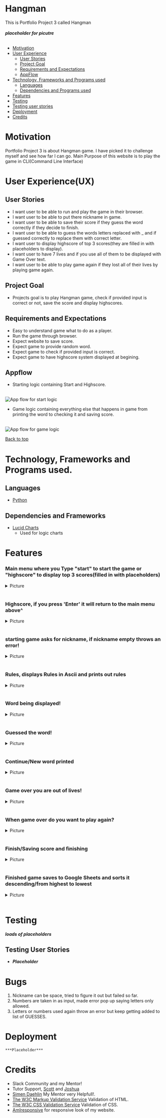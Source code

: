 # Hangman

This is Portfolio Project 3 called Hangman
<br>
<br>
***placeholder for picutre***
<br>
<br>

- [Motivation](#)
- [User Experience](#)
    - [User Stories](#user-stories)
    - [Project Goal](#project-goal)
    - [Requirements and Expectations](#requirements-and-expectations)
    - [AppFlow](#appflow)
- [Technology, Frameworks and Programs used](#d)
    - [Languages](#languages)
    - [Dependencies and Programs used](#dependencies-and-frameworks)
- [Features](#features)
- [Testing](#testing)
- [Testing user stories](#testing-user-stories)
- [Deployment](#deployment)
- [Credits](#credits)

# Motivation

Portfolio Project 3 is about Hangman game. I have picked it to challenge myself and see how far I can go.
Main Purpose of this website is to play the game in CLI(Command Line Interface)

# User Experience(UX)

## User Stories
- I want user to be able to run and play the game in their browser.
- I want user to be able to put there nickname in game.
- I want user to be able to save their score if they guess the word correctly if they decide to finish.
- I want user to be able to guess the words letters replaced with _ and if guessed correctly to replace them with correct letter.
- I want user to display highscore of top 3 scores(they are filled in with placeholders to display).
- I want user to have 7 lives and if you use all of them to be displayed with Game Over text.
- I want user to be able to play game again if they lost all of their lives by playing game again.

## Project Goal

- Projects goal is to play Hangman game, check if provided input is correct or not, save the score and display highscores.

## Requirements and Expectations

- Easy to understand game what to do as a player.
- Run the game through browser.
- Expect website to save score.
- Expect game to provide random word.
- Expect game to check if provided input is correct.
- Expect game to have highscore system displayed at begining.

## Appflow

- Starting logic containing Start and Highscore.
<br>

<img src="documentation/PP3-start-logic.png" alt="App flow for start logic">

- Game logic containing everything else that happens in game from printing the word to checking it and saving score.
<br>

<img src="documentation/PP3-game-logic.png" alt="App flow for game logic">

[Back to top](#hangman)


# Technology, Frameworks and Programs used.

## Languages

- [Python](https://en.wikipedia.org/wiki/Python_(programming_language))

## Dependencies and Frameworks

- [Lucid Charts](https://www.lucidchart.com/)
    -  Used for logic charts

# Features

### Main menu where you Type "start" to start the game or "highscore" to display top 3 scores(filled in with placeholders)
<details><summary>Picture</summary>
<img src="documentation/game_start.png" alt="main menu"/>
</details>
<br>

### Highscore, if you press 'Enter' it will return to the main menu above^
<details><summary>Picture</summary>
<img src="documentation/game-highscore.png" alt="highscore"/>
</details>
<br>

### starting game asks for nickname, if nickname empty throws an error!
<details><summary>Picture</summary>
<img src="documentation/game-nickname.png" alt="nickname"/>
<img src="documentation/game-nickname-error.png" alt="throw an error!"/>
</details>
<br>

### Rules, displays Rules in Ascii and prints out rules
<details><summary>Picture</summary>
<img src="documentation/game-word-guess-rules.png" alt="rules ascii"/>
</details>
<br>

### Word being displayed!
<details><summary>Picture</summary>
<img src="documentation/game-guess-word.png" alt="word displayed"/>
<img src="documentation/game-word-guess-correct-letter.png" alt="correct letter"/>
<img src="documentation/game-word-guess-wrong-letter.png" alt="error"/>
</details>
<br>

### Guessed the word!
<details><summary>Picture</summary>
<img src="documentation/game-word-guess-correct-word.png" alt="correct word"/>
</details>
<br>

### Continue/New word printed
<details><summary>Picture</summary>
<img src="documentation/game-word-guess-new-word.png" alt="new word printed"/>
</details>
<br>

### Game over you are out of lives!
<details><summary>Picture</summary>
<img src="documentation/game-word-guess-game-over.png" alt="game over"/>
</details>
<br>

### When game over do you want to play again?
<details><summary>Picture</summary>
<img src="documentation/game-word-guess-new-game.png" alt="new game"/>
</details>
<br>

### Finish/Saving score and finishing
<details><summary>Picture</summary>
<img src="documentation/game-word-guess-finished.png" alt="finishing game"/>
</details>
<br>

### Finished game saves to Google Sheets and sorts it descending/from highest to lowest
<details><summary>Picture</summary>
<img src="documentation/game-word-guess-google-sheet.png" alt="google sheets">
<img src="documentation/game-word-guess-google-sheet-js.png" alt="JavaScript in app scripts for google sheets">
</details>
<br>

# Testing

***loads of placeholders***

## Testing User Stories

- ***Placeholder***

# Bugs

1. Nickname can be space, tried to figure it out but failed so far.
2. Numbers are taken in as input, made error pop up saying letters only allowed.
3. Letters or numbers used again throw an error but keep getting added to list of GUESSES.

# Deployment

    ***Placeholder***

# Credits 
- Slack Community and my Mentor!
- Tutor Support, [Scott](https://github.com/ShavingSeagull) and [Joshua](https://github.com/LordButley)
- [Simen Daehlin](https://github.com/Eventyret) My Mentor very Helpfull!.
- [The W3C Markup Validation Service](https://validator.w3.org/) Validation of HTML.
- [The W3C CSS Validation Service](https://jigsaw.w3.org/css-validator/) Validation of CSS.
- [AmIresponsive](https://ui.dev/amiresponsive) for responsive look of my website.
